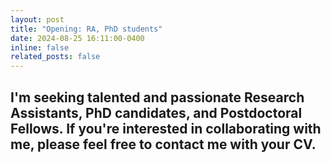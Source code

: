 ```yaml
---
layout: post
title: "Opening: RA, PhD students"
date: 2024-08-25 16:11:00-0400
inline: false
related_posts: false
---
```


I'm seeking talented and passionate Research Assistants, PhD candidates, and Postdoctoral Fellows.
If you're interested in collaborating with me, please feel free to contact me with your CV.
---
